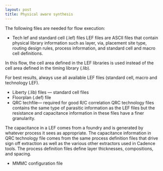 ```yaml
---
layout: post
title: Physical aware synthesis
---
```


The following files are needed for flow execution:

- Tech lef and standard cell (.lef) files
LEF files are ASCII files that contain physical library information such as layer, via, placement site type, routing design rules, process information, and standard cell and macro cell definitions.

In this flow, the cell area defined in the LEF libraries is used instead of the cell area defined in the timing library (.lib).

For best results, always use all available LEF files (standard cell, macro and technology LEF).

- Liberty (.lib) files — standard cell files
- Floorplan (.def) file
- QRC techfile— required for good R/C correlation
QRC technology files contains the same type of parasitic information as the LEF files but the resistance and capacitance information in these files have a finer granularity.

The capacitance in a LEF comes from a foundry and is generated by whatever process it sees as appropriate. The capacitance information in QRC technology file comes from the same process definition files that drive sign off extraction as well as the various other extractors used in Cadence tools. The process definition files define layer thicknesses, compositions, and spacing.

- MMMC configuration file
